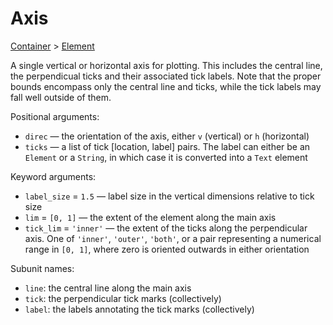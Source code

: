 # Axis

<span class="inherit">[Container](#Container) > [Element](#Element)</span>

A single vertical or horizontal axis for plotting. This includes the central line, the perpendicual ticks and their associated tick labels. Note that the proper bounds encompass only the central line and ticks, while the tick labels may fall well outside of them.

Positional arguments:
- `direc` — the orientation of the axis, either `v` (vertical) or `h` (horizontal)
- `ticks` — a list of tick [location, label] pairs. The label can either be an `Element` or a `String`, in which case it is converted into a `Text` element

Keyword arguments:
- `label_size` = `1.5` — label size in the vertical dimensions relative to tick size
- `lim` = `[0, 1]` — the extent of the element along the main axis
- `tick_lim` = `'inner'` — the extent of the ticks along the perpendicular axis. One of `'inner'`, `'outer'`, `'both'`, or a pair representing a numerical range in `[0, 1]`, where zero is oriented outwards in either orientation

Subunit names:
- `line`: the central line along the main axis
- `tick`: the perpendicular tick marks (collectively)
- `label`: the labels annotating the tick marks (collectively)
